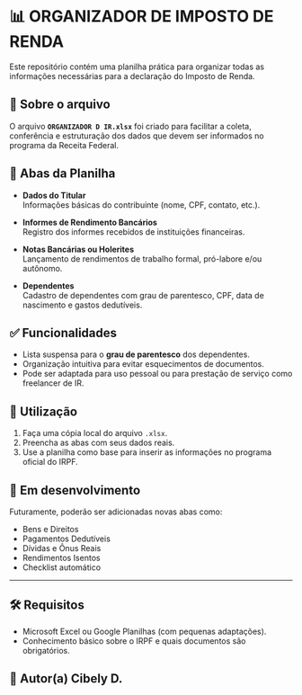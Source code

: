 # 📊 ORGANIZADOR DE IMPOSTO DE RENDA

Este repositório contém uma planilha prática para organizar todas as informações necessárias para a declaração do Imposto de Renda.

## 📁 Sobre o arquivo

O arquivo **`ORGANIZADOR D IR.xlsx`** foi criado para facilitar a coleta, conferência e estruturação dos dados que devem ser informados no programa da Receita Federal.

## 🧾 Abas da Planilha

- **Dados do Titular**  
  Informações básicas do contribuinte (nome, CPF, contato, etc.).

- **Informes de Rendimento Bancários**  
  Registro dos informes recebidos de instituições financeiras.

- **Notas Bancárias ou Holerites**  
  Lançamento de rendimentos de trabalho formal, pró-labore e/ou autônomo.

- **Dependentes**  
  Cadastro de dependentes com grau de parentesco, CPF, data de nascimento e gastos dedutíveis.

## ✅ Funcionalidades

- Lista suspensa para o **grau de parentesco** dos dependentes.
- Organização intuitiva para evitar esquecimentos de documentos.
- Pode ser adaptada para uso pessoal ou para prestação de serviço como freelancer de IR.

## 📌 Utilização

1. Faça uma cópia local do arquivo `.xlsx`.
2. Preencha as abas com seus dados reais.
3. Use a planilha como base para inserir as informações no programa oficial do IRPF.

## 🚧 Em desenvolvimento

Futuramente, poderão ser adicionadas novas abas como:
- Bens e Direitos
- Pagamentos Dedutíveis
- Dívidas e Ônus Reais
- Rendimentos Isentos
- Checklist automático

---

## 🛠 Requisitos

- Microsoft Excel ou Google Planilhas (com pequenas adaptações).
- Conhecimento básico sobre o IRPF e quais documentos são obrigatórios.

## 🧠 Autor(a) Cibely D.

